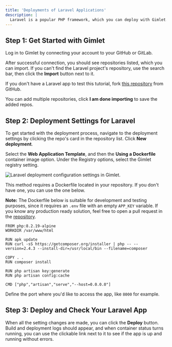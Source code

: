 ```yaml
---
title: 'Deployments of Laravel Applications'
description: |
  Laravel is a popular PHP framework, which you can deploy with Gimlet.
---
```


## Step 1: Get Started with Gimlet

Log in to Gimlet by connecting your account to your GitHub or GitLab.

After successful connection, you should see repositories listed, which you can import. If you can't find the Laravel project's repository, use the search bar, then click the **Import** button next to it.

If you don't have a Laravel app to test this tutorial, fork [this repository](https://github.com/gerimate/laravel-gimlet-test/) from GitHub.

You can add multiple repositories, click **I am done importing** to save the added repos.

## Step 2: Deployment Settings for Laravel

To get started with the deployment process, navigate to the deployment settings by clicking the repo's card in the repository list. Click **New deployment**.

Select the **Web Application Template**, and then the **Using a Dockerfile** container image option. Under the Registry options, select the Gimlet registry setting.

![Laravel deployment configuration settings in Gimlet.](/docs/screenshots/gimlet-io-laravel-deployment-settings.png)

This method requires a Dockerfile located in your repository. If you don't have one, you can use the one below.

**Note:** The Dockerfile below is suitable for development and testing purposes, since it requires an `.env` file with an empty `APP_KEY` variable. If you know any production ready solution, feel free to open a pull request in the [repository](https://github.com/gerimate/laravel-gimlet-test).

```
FROM php:8.2.19-alpine
WORKDIR /var/www/html

RUN apk update 
RUN curl -sS https://getcomposer.org/installer | php -- --version=2.4.3 --install-dir=/usr/local/bin --filename=composer

COPY . .
RUN composer install

RUN php artisan key:generate
RUN php artisan config:cache

CMD ["php","artisan","serve","--host=0.0.0.0"]
```

Define the port where you'd like to access the app, like `8000` for example.

## Step 3: Deploy and Check Your Laravel App

When all the setting changes are made, you can click the **Deploy** button. Build and deployment logs should appear, and when container status turns running, you can use the clickable link next to it to see if the app is up and running without errors.
